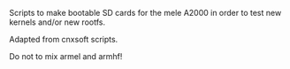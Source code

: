 Scripts to make bootable SD cards for the mele A2000
in order to test new kernels and/or new rootfs.

Adapted from cnxsoft scripts.

Do not to mix armel and armhf!
